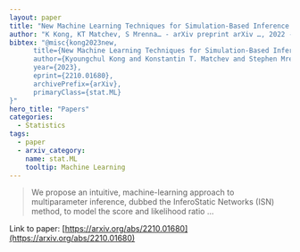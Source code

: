 ```yaml
---
layout: paper
title: "New Machine Learning Techniques for Simulation-Based Inference: InferoStatic Nets, Kernel Score Estimation, and Kernel Likelihood Ratio Estimation"
author: "K Kong, KT Matchev, S Mrenna… - arXiv preprint arXiv …, 2022 - arxiv.org"
bibtex: "@misc{kong2023new,
      title={New Machine Learning Techniques for Simulation-Based Inference: InferoStatic Nets, Kernel Score Estimation, and Kernel Likelihood Ratio Estimation}, 
      author={Kyoungchul Kong and Konstantin T. Matchev and Stephen Mrenna and Prasanth Shyamsundar},
      year={2023},
      eprint={2210.01680},
      archivePrefix={arXiv},
      primaryClass={stat.ML}
}"
hero_title: "Papers"
categories:
  - Statistics
tags:
  - paper
  - arxiv_category:
    name: stat.ML
    tooltip: Machine Learning
---
```

>We propose an intuitive, machine-learning approach to multiparameter inference, dubbed the InferoStatic Networks (ISN) method, to model the score and likelihood ratio …

Link to paper: [https://arxiv.org/abs/2210.01680](https://arxiv.org/abs/2210.01680)


